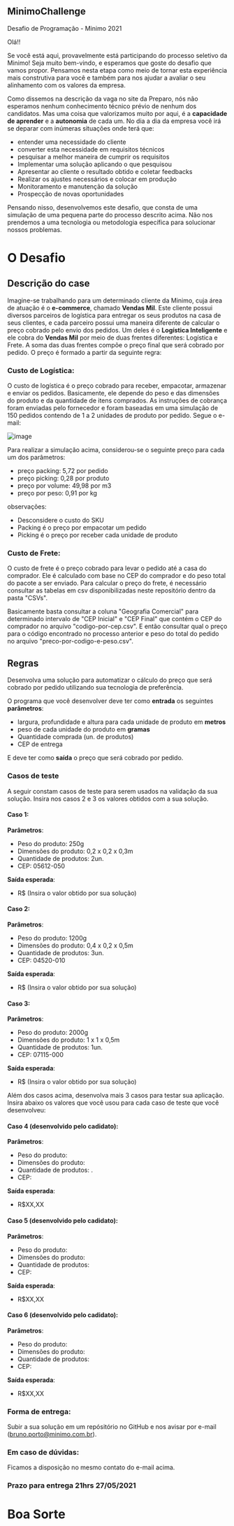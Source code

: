 ## MinimoChallenge
Desafio de Programação - Minimo 2021


Olá!! 

Se você está aqui, provavelmente está participando do processo seletivo da Minimo! Seja muito bem-vindo, e esperamos que goste do desafio que vamos propor. Pensamos nesta etapa como meio de tornar esta experiência mais construtiva para você e também para nos ajudar a avaliar o seu alinhamento com os valores da empresa.

Como dissemos na descrição da vaga no site da Preparo, nós não esperamos nenhum conhecimento técnico prévio de nenhum dos candidatos. Mas uma coisa que valorizamos muito por aqui, é a **capacidade de aprender** e a **autonomia** de cada um. No dia a dia da empresa você irá se deparar com inúmeras situações onde terá que:

* entender uma necessidade do cliente
* converter esta necessidade em requisitos técnicos
* pesquisar a melhor maneira de cumprir os requisitos
* Implementar uma solução aplicando o que pesquisou
* Apresentar ao cliente o resultado obtido e coletar feedbacks
* Realizar os ajustes necessários e colocar em produção
* Monitoramento e manutenção da solução 
* Prospecção de novas oportunidades 

Pensando nisso, desenvolvemos este desafio, que consta de uma simulação de uma pequena parte do processo descrito acima. Não nos prendemos a uma tecnologia ou metodologia específica para solucionar nossos problemas. 

# O Desafio
## Descrição do case
Imagine-se trabalhando para um determinado cliente da Minimo, cuja área de atuação é o **e-commerce**, chamado **Vendas Mil**. Este cliente possui diversos parceiros de logística para entregar os seus produtos na casa de seus clientes, e cada parceiro possui uma maneira diferente de calcular o preço cobrado pelo envio dos pedidos. Um deles é o **Logística Inteligente** e ele cobra do **Vendas Mil** por meio de duas frentes diferentes: Logística e Frete. A soma das duas frentes compõe o preço final que será cobrado por pedido. O preço é formado a partir da seguinte regra: 

### Custo de Logística:
O custo de logística é o preço cobrado para receber, empacotar, armazenar e enviar os pedidos. Basicamente, ele depende do peso e das dimensões do produto e da quantidade de itens comprados. As instruções de cobrança foram enviadas pelo fornecedor e foram baseadas em uma simulação de 150 pedidos contendo de 1 a 2 unidades de produto por pedido. Segue o e-mail: 

![image](https://user-images.githubusercontent.com/53821307/118880233-044c2080-b8c8-11eb-933e-70f628ab0910.png)

Para realizar a simulação acima, considerou-se o seguinte preço para cada um dos parâmetros:
* preço packing: 5,72 por pedido
* preço picking: 0,28 por produto
* preço por volume: 49,98 por m3
* preço por peso: 0,91 por kg
 
observações:
 * Desconsidere o custo do SKU
 * Packing é o preço por empacotar um pedido
 * Picking é o preço por receber cada unidade de produto


### Custo de Frete:
O custo de frete é o preço cobrado para levar o pedido até a casa do comprador. Ele é calculado com base no CEP do comprador e do peso total do pacote a ser enviado. Para calcular o preço do frete, é necessário consultar as tabelas em csv disponibilizadas neste repositório dentro da pasta "CSVs". 

Basicamente basta consultar a coluna "Geografia Comercial" para determinado intervalo de "CEP Inicial" e "CEP Final" que contém o CEP do comprador no arquivo "codigo-por-cep.csv". E então consultar qual o preço para o código encontrado no processo anterior e peso do total do pedido no arquivo "preco-por-codigo-e-peso.csv". 

## Regras
Desenvolva uma solução para automatizar o cálculo do preço que será cobrado por pedido utilizando sua tecnologia de preferência.

O programa que você desenvolver deve ter como **entrada** os seguintes **parâmetros**: 

* largura, profundidade e altura para cada unidade de produto em **metros**
* peso de cada unidade do produto em **gramas**
* Quantidade comprada (un. de produtos) 
* CEP de entrega

E deve ter como **saída** o preço que será cobrado por pedido. 

### Casos de teste
A seguir constam casos de teste para serem usados na validação da sua solução. Insira nos casos 2 e 3 os valores obtidos com a sua solução. 

#### Caso 1:
**Parâmetros**: 
* Peso do produto: 250g
* Dimensões do produto: 0,2 x 0,2 x 0,3m
* Quantidade de produtos: 2un.
* CEP: 05612-050 

**Saída esperada**:
* R$ (Insira o valor obtido por sua solução)

#### Caso 2:
**Parâmetros**: 
* Peso do produto: 1200g
* Dimensões do produto: 0,4 x 0,2 x 0,5m
* Quantidade de produtos: 3un.
* CEP: 04520-010 

**Saída esperada**:
* R$ (Insira o valor obtido por sua solução)

#### Caso 3:
**Parâmetros**: 
* Peso do produto: 2000g
* Dimensões do produto: 1 x 1 x 0,5m
* Quantidade de produtos: 1un.
* CEP: 07115-000 

**Saída esperada**:
* R$ (Insira o valor obtido por sua solução)

Além dos casos acima, desenvolva mais 3 casos para testar sua aplicação. Insira abaixo os valores que você usou para cada caso de teste que você desenvolveu:

#### Caso 4 (desenvolvido pelo cadidato):
**Parâmetros**: 
* Peso do produto: 
* Dimensões do produto: 
* Quantidade de produtos: .
* CEP:  

**Saída esperada**:
* R$XX,XX

#### Caso 5 (desenvolvido pelo cadidato):
**Parâmetros**: 
* Peso do produto: 
* Dimensões do produto: 
* Quantidade de produtos: 
* CEP: 

**Saída esperada**:
* R$XX,XX

#### Caso 6 (desenvolvido pelo cadidato):
**Parâmetros**: 
* Peso do produto: 
* Dimensões do produto: 
* Quantidade de produtos: 
* CEP: 

**Saída esperada**:
* R$XX,XX

### Forma de entrega: 
Subir a sua solução em um repósitório no GitHub e nos avisar por e-mail (bruno.porto@minimo.com.br).

### Em caso de dúvidas:
Ficamos a disposição no mesmo contato do e-mail acima. 

### Prazo para entrega **21hrs 27/05/2021**


# Boa Sorte
 

